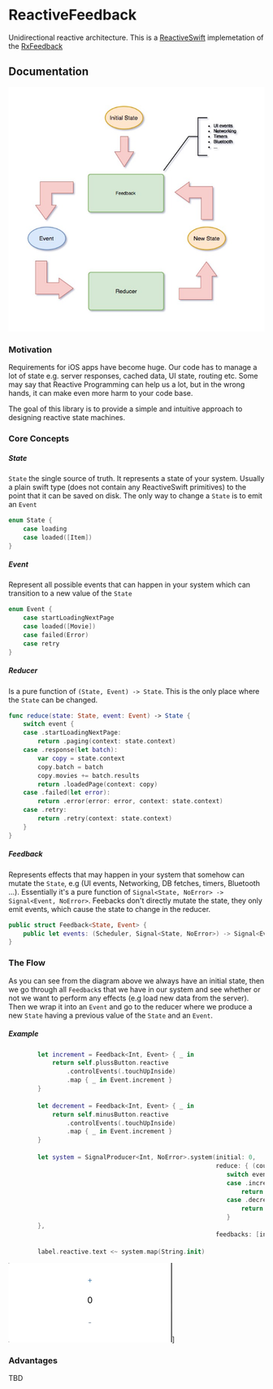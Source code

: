 # ReactiveFeedback

Unidirectional reactive architecture. This is a [ReactiveSwift](https://github.com/ReactiveCocoa/ReactiveSwift) implemetation of the [RxFeedback](https://github.com/kzaher/RxFeedback)

## Documentation

![](diagrams/ReactiveFeedback.jpg)

### Motivation

Requirements for iOS apps have become huge. Our code has to manage a lot of state e.g. server responses, cached data, UI state, routing etc. Some may say that Reactive Programming can help us a lot, but in the wrong hands, it can make even more harm to your code base.

The goal of this library is to provide a simple and intuitive approach to designing reactive state machines.

### Core Concepts

##### State 

`State` the single source of truth. It represents a state of your system. Usually a plain swift type (does not contain any ReactiveSwift primitives) to the point that it can be saved on disk. The only way to change a `State` is to emit an `Event`

```swift
enum State {
    case loading
    case loaded([Item])
}
```

##### Event

Represent all possible events that can happen in your system which can transition to a new value of the `State`

```swift
enum Event {
    case startLoadingNextPage
    case loaded([Movie])
    case failed(Error)
    case retry
}
```

##### Reducer 

Is a pure function of `(State, Event) -> State`. This is the only place where the `State` can be changed.

```swift
func reduce(state: State, event: Event) -> State {
    switch event {
    case .startLoadingNextPage:
        return .paging(context: state.context)
    case .response(let batch):
        var copy = state.context
        copy.batch = batch
        copy.movies += batch.results
        return .loadedPage(context: copy)
    case .failed(let error):
        return .error(error: error, context: state.context)
    case .retry:
        return .retry(context: state.context)
    }
}
```

##### Feedback

Represents effects that may happen in your system that somehow can mutate the `State`, e.g (UI events, Networking, DB fetches, timers, Bluetooth ...). Essentially it's a pure function of `Signal<State, NoError> -> Signal<Event, NoError>`. Feebacks don't directly mutate the state, they only emit events, which cause the state to change in the reducer.

```swift
public struct Feedback<State, Event> {
    public let events: (Scheduler, Signal<State, NoError>) -> Signal<Event, NoError>
}
```

### The Flow

As you can see from the diagram above we always have an initial state, then we go through all `Feedback`s that we have in our system and see whether or not we want to perform any effects (e.g load new data from the server). Then we wrap it into an `Event` and go to the reducer where we produce a new `State` having a previous value of the `State` and an `Event`. 

##### Example
```swift
        let increment = Feedback<Int, Event> { _ in
            return self.plussButton.reactive
                .controlEvents(.touchUpInside)
                .map { _ in Event.increment }
        }
        
        let decrement = Feedback<Int, Event> { _ in
            return self.minusButton.reactive
                .controlEvents(.touchUpInside)
                .map { _ in Event.increment }
        }
        
        let system = SignalProducer<Int, NoError>.system(initial: 0,
                                                         reduce: { (count, event) -> Int in
                                                            switch event {
                                                            case .increment:
                                                                return count + 1
                                                            case .decrement:
                                                                return count - 1
                                                            }
        },
                                                         feedbacks: [increment, decrement])
        
        label.reactive.text <~ system.map(String.init)


```

![](diagrams/increment_example.gif)]

### Advantages 

TBD
